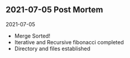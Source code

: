 2021-07-05 Post Mortem
- 

2021-07-05
- Merge Sorted!
- Iterative and Recursive fibonacci completed
- Directory and files established
